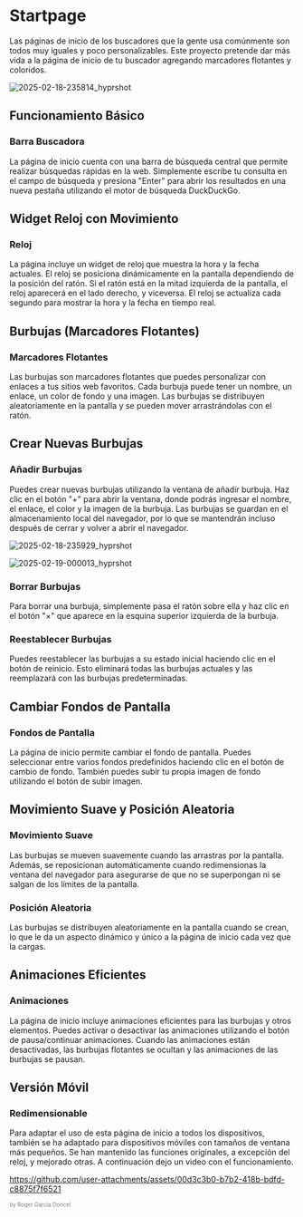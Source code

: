 # Startpage

Las páginas de inicio de los buscadores que la gente usa comúnmente son todos muy iguales y poco personalizables. Este proyecto pretende dar más vida a la página de inicio de tu buscador agregando marcadores flotantes y coloridos.

![2025-02-18-235814_hyprshot](https://github.com/user-attachments/assets/9196d540-0c9e-4218-8ea4-1d18980b1aa7)


## Funcionamiento Básico

### Barra Buscadora

La página de inicio cuenta con una barra de búsqueda central que permite realizar búsquedas rápidas en la web. Simplemente escribe tu consulta en el campo de búsqueda y presiona "Enter" para abrir los resultados en una nueva pestaña utilizando el motor de búsqueda DuckDuckGo.

## Widget Reloj con Movimiento

### Reloj

La página incluye un widget de reloj que muestra la hora y la fecha actuales. El reloj se posiciona dinámicamente en la pantalla dependiendo de la posición del ratón. Si el ratón está en la mitad izquierda de la pantalla, el reloj aparecerá en el lado derecho, y viceversa. El reloj se actualiza cada segundo para mostrar la hora y la fecha en tiempo real.

## Burbujas (Marcadores Flotantes)

### Marcadores Flotantes

Las burbujas son marcadores flotantes que puedes personalizar con enlaces a tus sitios web favoritos. Cada burbuja puede tener un nombre, un enlace, un color de fondo y una imagen. Las burbujas se distribuyen aleatoriamente en la pantalla y se pueden mover arrastrándolas con el ratón.

## Crear Nuevas Burbujas

### Añadir Burbujas

Puedes crear nuevas burbujas utilizando la ventana de añadir burbuja. Haz clic en el botón "+" para abrir la ventana, donde podrás ingresar el nombre, el enlace, el color y la imagen de la burbuja. Las burbujas se guardan en el almacenamiento local del navegador, por lo que se mantendrán incluso después de cerrar y volver a abrir el navegador.

![2025-02-18-235929_hyprshot](https://github.com/user-attachments/assets/4957b466-715f-4fb5-9cde-b88a40cdde48)


![2025-02-19-000013_hyprshot](https://github.com/user-attachments/assets/467fb764-eaf0-46a2-a9d6-cb7aaf953203)


### Borrar Burbujas

Para borrar una burbuja, simplemente pasa el ratón sobre ella y haz clic en el botón "×" que aparece en la esquina superior izquierda de la burbuja.

### Reestablecer Burbujas

Puedes reestablecer las burbujas a su estado inicial haciendo clic en el botón de reinicio. Esto eliminará todas las burbujas actuales y las reemplazará con las burbujas predeterminadas.

## Cambiar Fondos de Pantalla

### Fondos de Pantalla

La página de inicio permite cambiar el fondo de pantalla. Puedes seleccionar entre varios fondos predefinidos haciendo clic en el botón de cambio de fondo. También puedes subir tu propia imagen de fondo utilizando el botón de subir imagen.

## Movimiento Suave y Posición Aleatoria

### Movimiento Suave

Las burbujas se mueven suavemente cuando las arrastras por la pantalla. Además, se reposicionan automáticamente cuando redimensionas la ventana del navegador para asegurarse de que no se superpongan ni se salgan de los límites de la pantalla.

### Posición Aleatoria

Las burbujas se distribuyen aleatoriamente en la pantalla cuando se crean, lo que le da un aspecto dinámico y único a la página de inicio cada vez que la cargas.

## Animaciones Eficientes

### Animaciones

La página de inicio incluye animaciones eficientes para las burbujas y otros elementos. Puedes activar o desactivar las animaciones utilizando el botón de pausa/continuar animaciones. Cuando las animaciones están desactivadas, las burbujas flotantes se ocultan y las animaciones de las burbujas se pausan.

## Versión Móvil 

### Redimensionable

Para adaptar el uso de esta página de inicio a todos los dispositivos, también se ha adaptado para dispositivos móviles con tamaños de ventana más pequeños. Se han mantenido las funciones originales, a excepción del reloj, y mejorado otras. A continuación dejo un video con el funcionamiento.

https://github.com/user-attachments/assets/00d3c3b0-b7b2-418b-bdfd-c8875f7f6521


<sup><sup style="color: grey;">by Roger García Doncel</sup></sup>
